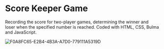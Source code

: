 # Score Keeper Game
 Recording the score for two-player games, determining the winner and loser when the specified number is reached. Coded with HTML, CSS, Bulma and JavaScript.



![F0A8FC65-E2B4-4B3A-A7D0-779111A5319D](https://github.com/ozyolmelis/Score-Keeper-Game/assets/119083198/7bfc5a40-bc0f-42bd-832b-62a054c718dd)
